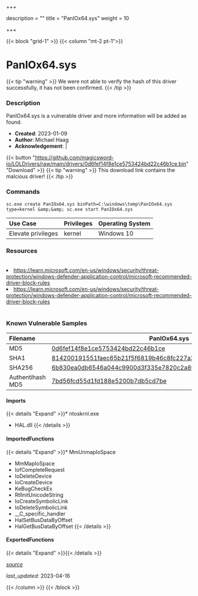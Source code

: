 +++

description = ""
title = "PanIOx64.sys"
weight = 10

+++


{{< block "grid-1" >}}
{{< column "mt-2 pt-1">}}


# PanIOx64.sys 


{{< tip "warning" >}}
We were not able to verify the hash of this driver successfully, it has not been confirmed.
{{< /tip >}}


### Description

PanIOx64.sys is a vulnerable driver and more information will be added as found.

- **Created**: 2023-01-09
- **Author**: Michael Haag
- **Acknowledgement**:  | [](https://twitter.com/)

{{< button "https://github.com/magicsword-io/LOLDrivers/raw/main/drivers/0d6fef14f8e1ce5753424bd22c46b1ce.bin" "Download" >}}
{{< tip "warning" >}}
This download link contains the malcious driver!
{{< /tip >}}

### Commands

```
sc.exe create PanIOx64.sys binPath=C:\windows\temp\PanIOx64.sys type=kernel &amp;&amp; sc.exe start PanIOx64.sys
```

| Use Case | Privileges | Operating System | 
|:---- | ---- | ---- |
| Elevate privileges | kernel | Windows 10 |

### Resources
<br>
<li><a href=" https://learn.microsoft.com/en-us/windows/security/threat-protection/windows-defender-application-control/microsoft-recommended-driver-block-rules"> https://learn.microsoft.com/en-us/windows/security/threat-protection/windows-defender-application-control/microsoft-recommended-driver-block-rules</a></li>
<li><a href="https://learn.microsoft.com/en-us/windows/security/threat-protection/windows-defender-application-control/microsoft-recommended-driver-block-rules">https://learn.microsoft.com/en-us/windows/security/threat-protection/windows-defender-application-control/microsoft-recommended-driver-block-rules</a></li>
<br>

### Known Vulnerable Samples

| Filename | PanIOx64.sys |
|:---- | ---- | 
| MD5 | <a href="https://www.virustotal.com/gui/file/0d6fef14f8e1ce5753424bd22c46b1ce">0d6fef14f8e1ce5753424bd22c46b1ce</a> |
| SHA1 | <a href="https://www.virustotal.com/gui/file/814200191551faec65b21f5f6819b46c8fc227a3">814200191551faec65b21f5f6819b46c8fc227a3</a> |
| SHA256 | <a href="https://www.virustotal.com/gui/file/6b830ea0db6546a044c9900d3f335e7820c2a80e147b0751641899d1a5aa8f74">6b830ea0db6546a044c9900d3f335e7820c2a80e147b0751641899d1a5aa8f74</a> |
| Authentihash MD5 | <a href="https://www.virustotal.com/gui/search/authentihash%253A7bd56fcd55d1fd188e5200b7db5cd7be">7bd56fcd55d1fd188e5200b7db5cd7be</a> || Authentihash SHA1 | <a href="https://www.virustotal.com/gui/search/authentihash%253A519926b0b385e27141d88c5576aa9f86d8d3bb0d">519926b0b385e27141d88c5576aa9f86d8d3bb0d</a> || Authentihash SHA256 | <a href="https://www.virustotal.com/gui/search/authentihash%253A13aa698c09a31d642d3e2a9dd03be2363b11b4024689fb6c97234719446dbbd7">13aa698c09a31d642d3e2a9dd03be2363b11b4024689fb6c97234719446dbbd7</a> || Signature | PAN YAZILIM BILISIM TEKNOLOJILERI TICARET LTD. STI., GlobalSign CodeSigning CA - G2, GlobalSign   || Company | Pan Yazilim Bilisim Teknolojileri Tic. Ltd. Sti. || Description | Temperature and system information driver || Product | PanIO Library || OriginalFilename | PanIOx64.sys |
#### Imports
{{< details "Expand" >}}* ntoskrnl.exe
* HAL.dll
{{< /details >}}
#### ImportedFunctions
{{< details "Expand" >}}* MmUnmapIoSpace
* MmMapIoSpace
* IofCompleteRequest
* IoDeleteDevice
* IoCreateDevice
* KeBugCheckEx
* RtlInitUnicodeString
* IoCreateSymbolicLink
* IoDeleteSymbolicLink
* __C_specific_handler
* HalSetBusDataByOffset
* HalGetBusDataByOffset
{{< /details >}}
#### ExportedFunctions
{{< details "Expand" >}}{{< /details >}}



[*source*](https://github.com/magicsword-io/LOLDrivers/tree/main/yaml/paniox64.yaml)

*last_updated:* 2023-04-16








{{< /column >}}
{{< /block >}}
